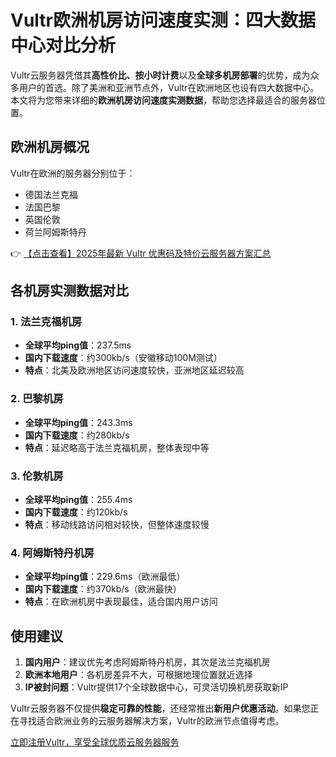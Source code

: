 # Vultr欧洲机房访问速度实测：四大数据中心对比分析

Vultr云服务器凭借其**高性价比、按小时计费**以及**全球多机房部署**的优势，成为众多用户的首选。除了美洲和亚洲节点外，Vultr在欧洲地区也设有四大数据中心。本文将为您带来详细的**欧洲机房访问速度实测数据**，帮助您选择最适合的服务器位置。

## 欧洲机房概况
Vultr在欧洲的服务器分别位于：
- 德国法兰克福
- 法国巴黎
- 英国伦敦
- 荷兰阿姆斯特丹

👉 [【点击查看】2025年最新 Vultr 优惠码及特价云服务器方案汇总](https://bit.ly/VuLtr)

## 各机房实测数据对比

### 1. 法兰克福机房
- **全球平均ping值**：237.5ms
- **国内下载速度**：约300kb/s（安徽移动100M测试）
- **特点**：北美及欧洲地区访问速度较快，亚洲地区延迟较高

### 2. 巴黎机房
- **全球平均ping值**：243.3ms
- **国内下载速度**：约280kb/s
- **特点**：延迟略高于法兰克福机房，整体表现中等

### 3. 伦敦机房
- **全球平均ping值**：255.4ms
- **国内下载速度**：约120kb/s
- **特点**：移动线路访问相对较快，但整体速度较慢

### 4. 阿姆斯特丹机房
- **全球平均ping值**：229.6ms（欧洲最低）
- **国内下载速度**：约370kb/s（欧洲最快）
- **特点**：在欧洲机房中表现最佳，适合国内用户访问

## 使用建议
1. **国内用户**：建议优先考虑阿姆斯特丹机房，其次是法兰克福机房
2. **欧洲本地用户**：各机房差异不大，可根据地理位置就近选择
3. **IP被封问题**：Vultr提供17个全球数据中心，可灵活切换机房获取新IP

Vultr云服务器不仅提供**稳定可靠的性能**，还经常推出**新用户优惠活动**。如果您正在寻找适合欧洲业务的云服务器解决方案，Vultr的欧洲节点值得考虑。

[立即注册Vultr，享受全球优质云服务器服务](https://bit.ly/VuLtr)